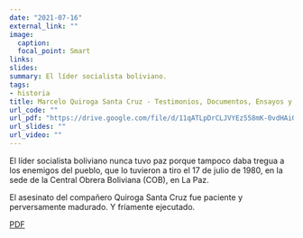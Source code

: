 ```yaml
---
date: "2021-07-16"
external_link: ""
image:
  caption: 
  focal_point: Smart
links: 
slides: 
summary: El líder socialista boliviano.
tags:
- historia
title: Marcelo Quiroga Santa Cruz - Testimonios, Documentos, Ensayos y Artìculos
url_code: ""
url_pdf: "https://drive.google.com/file/d/11qATLpDrCLJVYEz558mK-0vdHAiQM4tK/view?usp=sharing"
url_slides: ""
url_video: ""
---
```


El líder socialista boliviano nunca tuvo paz porque tampoco daba tregua a los enemigos del pueblo, que lo tuvieron a tiro el 17 de julio de 1980, en la sede de la Central Obrera Boliviana (COB), en La Paz.

El asesinato del compañero Quiroga Santa Cruz fue paciente y perversamente madurado. Y fríamente ejecutado.

<div class="btn-links mb-3">
<a class="btn btn-outline-primary my-1 mr-1" href="https://drive.google.com/file/d/11qATLpDrCLJVYEz558mK-0vdHAiQM4tK/view?usp=sharing" target="_blank" rel="noopener">
  PDF
</a>
</div>